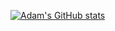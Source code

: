
[![Adam's GitHub stats](https://github-readme-stats.vercel.app/api?username=akelch11)](https://github.com/akelch11)
